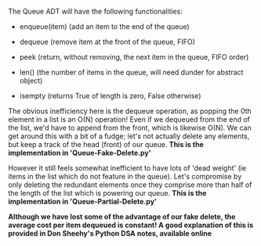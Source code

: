 The Queue ADT will have the following functionalities:

- enqueue(item) (add an item to the end of the queue)

- dequeue (remove item at the front of the queue, FIFO)

- peek (return, without removing, the next item in the queue, FIFO order)

- len() (the number of items in the queue, will need dunder for abstract object)

- isempty (returns True of length is zero, False otherwise)

The obvious inefficiency here is the dequeue operation, as popping the 0th element in a list is an O(N) operation!
Even if we dequeued from the end of the list, we'd have to append from the front, which is likewise O(N).
We can get around this with a bit of a fudge; let's not actually delete any elements, but keep a track of the head (front) of our queue.
__This is the implementation in 'Queue-Fake-Delete.py'__


However it still feels somewhat inefficient to have lots of 'dead weight' (ie items in the list which do not feature in the queue). 
Let's compromise by only deleting the redundant elements once they comprise more than half of the length of the list which is powering our queue.
__This is the implementation in 'Queue-Partial-Delete.py'__

__Although we have lost some of the advantage of our fake delete, the average cost per item dequeued is constant! 
A good explanation of this is provided in Don Sheehy's Python DSA notes, available online__

